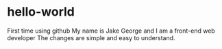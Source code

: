 # hello-world
First time using github
My name is Jake George and I am a front-end web developer
The changes are simple and easy to understand.
